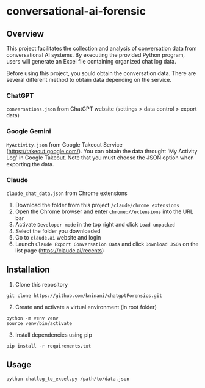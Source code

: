 # conversational-ai-forensic

## Overview 
This project facilitates the collection and analysis of conversation data from conversational AI systems. By executing the provided Python program, users will generate an Excel file containing organized chat log data. 

Before using this project, you sould obtain the conversation data. There are several different method to obtain data depending on the service. 

### ChatGPT
``conversations.json`` from ChatGPT website (settings > data control > export data)

### Google Gemini
``MyActivity.json`` from Google Takeout Service (https://takeout.google.com/). You can obtain the data throught 'My Activity Log' in Google Takeout. Note that you must choose the JSON option when exporting the data. 

### Claude
``claude_chat_data.json`` from Chrome extensions
1. Download the folder from this project ``/claude/chrome extensions``
2. Open the Chrome browser and enter ``chrome://extensions`` into the URL bar
3. Activate ``Developer mode`` in the top right and click ``Load unpacked``
4. Select the folder you downloaded 
5. Go to ``claude.ai`` website and login
6. Launch ``Claude Export Conversation Data`` and click ``Download JSON`` on the list page (https://claude.ai/recents)

## Installation 

1. Clone this repository
```
git clone https://github.com/kninami/chatgptForensics.git
```

2. Create and activate a virtual environment (in root folder)
```
python -m venv venv
source venv/bin/activate
```

3. Install dependencies using pip
```
pip install -r requirements.txt
```

## Usage

```
python chatlog_to_excel.py /path/to/data.json 
```